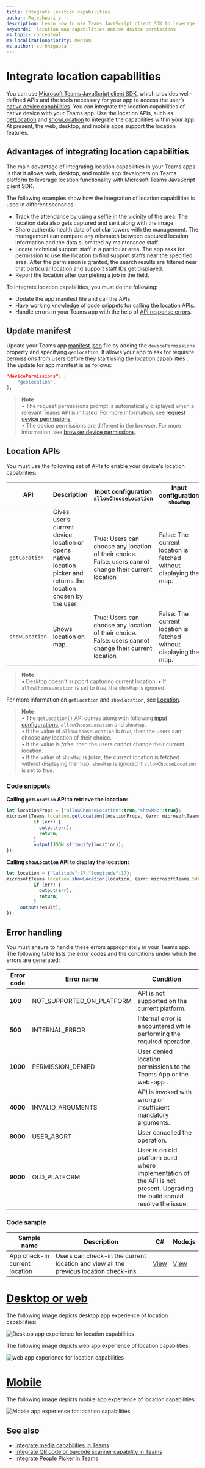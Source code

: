```yaml
---
title: Integrate location capabilities
author: Rajeshwari-v
description: Learn how to use Teams JavaScript client SDK to leverage location capabilities using Code snippets and samples
keywords:  location map capabilities native device permissions 
ms.topic: conceptual
ms.localizationpriority: medium
ms.author: surbhigupta
---
```


# Integrate location capabilities

 You can use [Microsoft Teams JavaScript client SDK](/javascript/api/overview/msteams-client?view=msteams-client-js-latest&preserve-view=true), which provides well-defined APIs and the tools necessary for your app to access the user’s [native device capabilities](native-device-permissions.md). You can integrate the location capabilities of native device with your Teams app. Use the location APIs, such as [getLocation](/javascript/api/@microsoft/teams-js/microsoftteams.location?view=msteams-client-js-latest#getLocation_LocationProps___error__SdkError__location__Location_____void_&preserve-view=true) and [showLocation](/javascript/api/@microsoft/teams-js/microsoftteams.location?view=msteams-client-js-latest#showLocation_Location___error__SdkError__status__boolean_____void_&preserve-view=true) to integrate the capabilities within your app. At present, the web, desktop, and mobile apps support the location features.

## Advantages of integrating location capabilities


The main advantage of integrating location capabilities in your Teams apps is that it allows web, desktop, and mobile app developers on Teams platform to leverage location functionality with Microsoft Teams JavaScript client SDK.

The following examples show how the integration of location capabilities is used in different scenarios:

* Track the attendance by using a selfie in the vicinity of the area. The location data also gets captured and sent along with the image.
* Share authentic health data of cellular towers with the management. The management can compare any mismatch between captured location information and the data submitted by maintenance staff.
* Locate technical support staff in a particular area. The app asks for permission to use the location to find support staffs near the specified area. After the permission is granted, the search results are filtered near that particular location and support staff IDs get displayed.
* Report the location after completing a job in the field.

To integrate location capabilities, you must do the following:

* Update the app manifest file and call the APIs.
* Have working knowledge of [code snippets](#code-snippets) for calling the location APIs.
* Handle errors in your Teams app with the help of [API response errors](#error-handling).

## Update manifest

Update your Teams app [manifest.json](../../resources/schema/manifest-schema.md#devicepermissions) file by adding the `devicePermissions` property and specifying `geolocation`. It allows your app to ask for requisite permissions from users before they start using the location  capabilities
. The update for app manifest is as follows:

``` json
"devicePermissions": [
    "geolocation",
],
```

> **Note** </br>
• The request permissions prompt is automatically displayed when a relevant Teams API is initiated. For more information, see [request device permissions](native-device-permissions.md).</br>
• The device permissions are different in the browser. For more information, see [browser device permissions](browser-device-permissions.md).


## Location APIs

You must use the following set of APIs to enable your device's location capabilities:

| API      | Description |Input configuration `allowChooseLocation` |Input configuration `showMap` |
| --- | --- |--- |--- |
|`getLocation`| Gives user’s current device location or opens native location picker and returns the location chosen by the user. |True: Users can choose any location of their choice.</br> False: users cannot change their current location |False: The current location is fetched without displaying the map. | 
|`showLocation`| Shows location on map. |True: Users can choose any location of their choice.</br> False: users cannot change their current location| False: The current location is fetched without displaying the map. | 

> **Note**</br>
• Desktop doesn't support capturing current location.
• If `allowChooseLocation` is set to *true*, the `showMap` is ignored.


For more information on `getLocation` and `showLocation`, see [Location](/javascript/api/@microsoft/teams-js/microsoftteams.location?view=msteams-client-js-latest#getLocation_LocationProps___error__SdkError__location__Location_____void_&preserve-view=true).

> **Note**</br>
• The `getLocation()` API comes along with following [input configurations](/javascript/api/@microsoft/teams-js/locationprops?view=msteams-client-js-latest&preserve-view=true), `allowChooseLocation` and `showMap`. <br/> • If the value of `allowChooseLocation` is *true*, then the users can choose any location of their choice.<br/> • If the value is *false*, then the users cannot change their current location.<br/> • If the value of `showMap` is *false*, the current location is fetched without displaying the map. `showMap` is ignored if `allowChooseLocation` is set to *true*.

### Code snippets

**Calling `getLocation` API to retrieve the location:**

```javascript
let locationProps = {"allowChooseLocation":true,"showMap":true};
microsoftTeams.location.getLocation(locationProps, (err: microsoftTeams.SdkError, location: microsoftTeams.location.Location) => {
          if (err) {
            output(err);
            return;
          }
          output(JSON.stringify(location));
});
```

**Calling `showLocation` API to display the location:**

```javascript
let location = {"latitude":17,"longitude":17};
microsoftTeams.location.showLocation(location, (err: microsoftTeams.SdkError, result: boolean) => {
          if (err) {
            output(err);
            return;
          }
     output(result);
});
```

## Error handling

You must ensure to handle these errors appropriately in your Teams app. The following table lists the error codes and the conditions under which the errors are generated:

|Error code |  Error name     | Condition|
| --------- | --------------- | -------- |
| **100** | NOT_SUPPORTED_ON_PLATFORM | API is not supported on the current platform.|
| **500** | INTERNAL_ERROR | Internal error is encountered while performing the required operation.|
| **1000** | PERMISSION_DENIED |User denied location permissions to the Teams App or the web-app .|
| **4000** | INVALID_ARGUMENTS | API is invoked with wrong or insufficient mandatory arguments.|
| **8000** | USER_ABORT |User cancelled the operation.|
| **9000** | OLD_PLATFORM | User is on old platform build where implementation of the API is not present. Upgrading the build should resolve the issue.|

### Code sample

|Sample name | Description | C# | Node.js |
|----------------|-----------------|--------------|--------------|
| App check-in current location | Users can check-in the current location and view all the previous location check-ins.| [View](https://github.com/OfficeDev/Microsoft-Teams-Samples/tree/main/samples/app-checkin-location/csharp) | [View](https://github.com/OfficeDev/Microsoft-Teams-Samples/tree/main/samples/app-checkin-location/nodejs) |

# [Desktop or web](#tab/desktop)

The following image depicts desktop app experience of location capabilities:

  ![Desktop app experience for location capabilities](../../assets/images/tabs/location-picker-desktop.png)

The following image depicts web app experience of location capabilities:

  ![web app experience for location capabilities](../../assets/images/tabs/location-capability.png)

# [Mobile](#tab/mobile)

The following image depicts mobile app experience of location capabilities:

  ![Mobile app experience for location capabilities](../../assets/images/tabs/location-picker-mobile.png)


## See also

* [Integrate media capabilities in Teams](mobile-camera-image-permissions.md)
* [Integrate QR code or barcode scanner capability in Teams](qr-barcode-scanner-capability.md)
* [Integrate People Picker in Teams](people-picker-capability.md)
